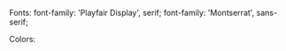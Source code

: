 Fonts:
    font-family: 'Playfair Display', serif;
    font-family: 'Montserrat', sans-serif;


Colors: 



